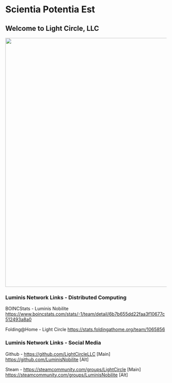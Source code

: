 # Scientia Potentia Est

## Welcome to Light Circle, LLC

[<img align="center" width="777" src="https://raw.githubusercontent.com/LightCircleLLC/Eclipse/refs/heads/main/Assets/Light%20Circle%20Official%20Branding/Light%20Circle%20Logo%20v1.png">](https://beacons.ai/reisonantia)

### Luminis Network Links - Distributed Computing

BOINCStats - Luminis Nobilite https://www.boincstats.com/stats/-1/team/detail/6b7b655dd22faa3f10677c512493a8a0

Folding@Home - Light Circle https://stats.foldingathome.org/team/1065856


### Luminis Network Links - Social Media

Github - https://github.com/LightCircleLLC [Main]
https://github.com/LuminisNobilite [Alt]

Steam - https://steamcommunity.com/groups/LightCircle [Main]
https://steamcommunity.com/groups/LuminisNobilite [Alt]
